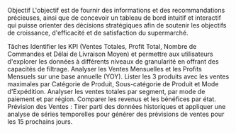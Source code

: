 Objectif
L'objectif est de fournir des informations et des recommandations précieuses, ainsi que de concevoir un tableau de bord intuitif et interactif qui puisse orienter des décisions stratégiques afin de soutenir les objectifs de croissance, d'efficacité et de satisfaction du supermarché.

Tâches
Identifier les KPI (Ventes Totales, Profit Total, Nombre de Commandes et Délai de Livraison Moyen) et permettre aux utilisateurs d'explorer les données à différents niveaux de granularité en offrant des capacités de filtrage.
Analyser les Ventes Mensuelles et les Profits Mensuels sur une base annuelle (YOY).
Lister les 3 produits avec les ventes maximales par Catégorie de Produit, Sous-catégorie de Produit et Mode d'Expédition.
Analyser les ventes totales par segment, par mode de paiement et par région.
Comparer les revenus et les bénéfices par état.
Prévision des Ventes : Tirer parti des données historiques et appliquer une analyse de séries temporelles pour générer des prévisions de ventes pour les 15 prochains jours.
